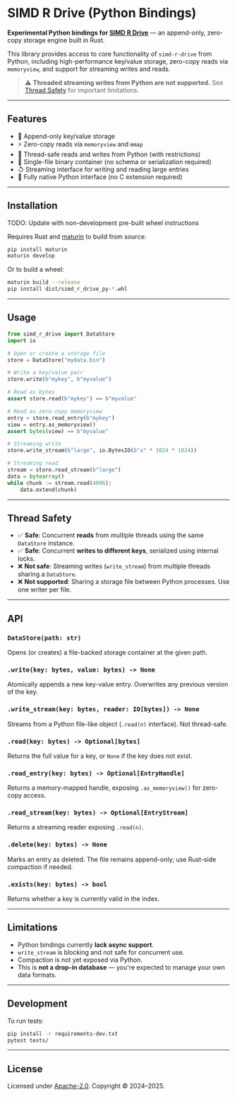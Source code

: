 # SIMD R Drive (Python Bindings)

**Experimental Python bindings for [SIMD R Drive](https://crates.io/crates/simd-r-drive)** — an append-only, zero-copy storage engine built in Rust.

This library provides access to core functionality of `simd-r-drive` from Python, including high-performance key/value storage, zero-copy reads via `memoryview`, and support for streaming writes and reads.

> ⚠ **Threaded streaming writes from Python are not supported.** See [Thread Safety](#thread-safety) for important limitations.

---

## Features

* 🔑 Append-only key/value storage
* ⚡ Zero-copy reads via `memoryview` and `mmap`
* 🧵 Thread-safe reads and writes from Python (with restrictions)
* 📆 Single-file binary container (no schema or serialization required)
* ↺ Streaming interface for writing and reading large entries
* 🐍 Fully native Python interface (no C extension required)

---

## Installation

TODO: Update with non-development pre-built wheel instructions

Requires Rust and [maturin](https://github.com/PyO3/maturin) to build from source:

```bash
pip install maturin
maturin develop
```

Or to build a wheel:

```bash
maturin build --release
pip install dist/simd_r_drive_py-*.whl
```

---

## Usage

```python
from simd_r_drive import DataStore
import io

# Open or create a storage file
store = DataStore("mydata.bin")

# Write a key/value pair
store.write(b"mykey", b"myvalue")

# Read as bytes
assert store.read(b"mykey") == b"myvalue"

# Read as zero-copy memoryview
entry = store.read_entry(b"mykey")
view = entry.as_memoryview()
assert bytes(view) == b"myvalue"

# Streaming write
store.write_stream(b"large", io.BytesIO(b"x" * 1024 * 1024))

# Streaming read
stream = store.read_stream(b"large")
data = bytearray()
while chunk := stream.read(4096):
    data.extend(chunk)
```

---

## Thread Safety

* ✅ **Safe**: Concurrent **reads** from multiple threads using the same `DataStore` instance.
* ✅ **Safe**: Concurrent **writes to different keys**, serialized using internal locks.
* ❌ **Not safe**: Streaming writes (`write_stream`) from multiple threads sharing a `DataStore`.
* ❌ **Not supported**: Sharing a storage file between Python processes. Use one writer per file.

---

## API

### `DataStore(path: str)`

Opens (or creates) a file-backed storage container at the given path.

### `.write(key: bytes, value: bytes) -> None`

Atomically appends a new key-value entry. Overwrites any previous version of the key.

### `.write_stream(key: bytes, reader: IO[bytes]) -> None`

Streams from a Python file-like object (`.read(n)` interface). Not thread-safe.

### `.read(key: bytes) -> Optional[bytes]`

Returns the full value for a key, or `None` if the key does not exist.

### `.read_entry(key: bytes) -> Optional[EntryHandle]`

Returns a memory-mapped handle, exposing `.as_memoryview()` for zero-copy access.

### `.read_stream(key: bytes) -> Optional[EntryStream]`

Returns a streaming reader exposing `.read(n)`.

### `.delete(key: bytes) -> None`

Marks an entry as deleted. The file remains append-only; use Rust-side compaction if needed.

### `.exists(key: bytes) -> bool`

Returns whether a key is currently valid in the index.

---

## Limitations

* Python bindings currently **lack async support**.
* `write_stream` is blocking and not safe for concurrent use.
* Compaction is not yet exposed via Python.
* This is **not a drop-in database** — you're expected to manage your own data formats.

---

## Development

To run tests:

```bash
pip install -r requirements-dev.txt
pytest tests/
```

---

## License

Licensed under [Apache-2.0](./LICENSE).
Copyright © 2024–2025.
